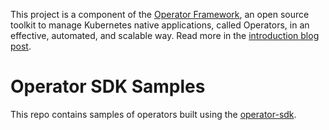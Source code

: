 This project is a component of the [Operator Framework](https://github.com/operator-framework), an open source toolkit to manage Kubernetes native applications, called Operators, in an effective, automated, and scalable way. Read more in the [introduction blog post](https://coreos.com/blog/introducing-operator-framework).

# Operator SDK Samples
This repo contains samples of operators built using the [operator-sdk][operator_sdk].

[operator_sdk]:https://github.com/coreos/operator-sdk
